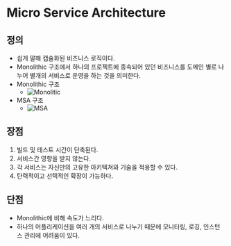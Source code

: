 # Micro Service Architecture

## 정의

- 쉽게 말해 캡슐화된 비즈니스 로직이다.
- Monolithic 구조에서 하나의 프로젝트에 종속되어 있던 비즈니스를 도메인 별로 나누어 별개의 서비스로 운영을 하는 것을 의미한다.
- Monolithic 구조
  - ![Monolitic](https://ssipflow.github.io/assets/images/static/180919/Monolithic.png)
- MSA 구조
  - ![MSA](https://ssipflow.github.io/assets/images/static/180919/MicroServices.png)

## 장점

1. 빌드 및 테스트 시간이 단축된다.
2. 서비스간 영향을 받지 않는다.
3. 각 서비스는 자신만의 고유한 아키텍쳐와 기술을 적용할 수 있다.
4. 탄력적이고 선택적인 확장이 가능하다.

## 단점

- Monolithic에 비해 속도가 느리다.
- 하나의 어플리케이션을 여러 개의 서비스로 나누기 때문에 모니터링, 로깅, 인스턴스 관리에 어려움이 있다.